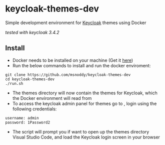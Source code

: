 # keycloak-themes-dev
Simple development environment for [Keycloak](http://www.keycloak.org/) themes using Docker

*tested with keycloak 3.4.2*

## Install

- Docker needs to be installed on your machine (Get it [here](https://www.docker.com/community-edition))
- Run the below commands to install and run the docker enviroment:

```{shell{
git clone https://github.com/msnoddy/keycloak-themes-dev
cd keycloak-themes-dev
./run.sh
```

- The themes directory will now contain the themes for Keycloak, which the Docker environment will read from
- To access the keycloak admin panel for themes go to , login using the following credentials:
```
username: admin
password: 1Password2
```
- The script will prompt you if want to open up the themes directory Visual Studio Code, and load the Keycloak 
login screen in your browser
